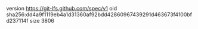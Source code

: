 version https://git-lfs.github.com/spec/v1
oid sha256:dd4a9f1119eb4a1d31360af92bdd42860967439291d463673f4100bfd237114f
size 3806
